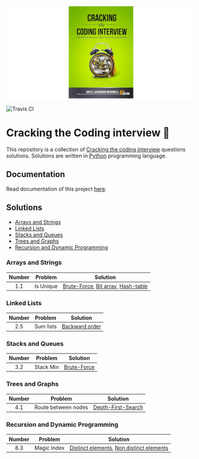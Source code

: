 ![Cracking the Coding Interview](assets/images/cracking_the_coding_interview.png)

![Travis CI][travis_ci]

# Cracking the Coding interview 📔

This repository is a collection of [Cracking the coding
interview][cracking_the_coding_interview] questions solutions.  Solutions are
written in [Python][python] programming language.


## Documentation

Read documentation of this project [here](docs/index.md).


## Solutions

* [Arrays and Strings](#arrays-and-strings)
* [Linked Lists](#linked-lists)
* [Stacks and Queues](#stacks-and-queues)
* [Trees and Graphs](#trees-and-graphs)
* [Recursion and Dynamic Programming](#recursion-and-dynamic-programming)


### Arrays and Strings

| Number | Problem                  | Solution                                                                                 |
|:------:|:------------------------:|:----------------------------------------------------------------------------------------:|
| 1.1    | Is Unique                | [Brute-Force][1_1_brute_force], [Bit array][1_1_bit_array], [Hash-table][1_1_hash_table] |

### Linked Lists

| Number | Problem                  | Solution                                                                                 |
|:------:|:------------------------:|:----------------------------------------------------------------------------------------:|
| 2.5    | Sum lists                | [Backward order][2_5_backward_order]                                                     |

### Stacks and Queues

| Number | Problem                  | Solution                                                                                 |
|:------:|:------------------------:|:----------------------------------------------------------------------------------------:|
| 3.2    | Stack Min                | [Brute-Force][3_2_brute_force]                                                           |

### Trees and Graphs

| Number | Problem                  | Solution                                                                                 |
|:------:|:------------------------:|:----------------------------------------------------------------------------------------:|
| 4.1    | Route between nodes      | [Depth-First-Search][4_1_dfs]                                                            |

### Recursion and Dynamic Programming

| Number | Problem                  | Solution                                                                                 |
|:------:|:------------------------:|:----------------------------------------------------------------------------------------:|
| 8.3    | Magic Index              | [Distinct elements][8_3_distinct], [Non distinct elements][8_3_non_distinct]    |


[cracking_the_coding_interview]: https://www.amazon.com/Cracking-Coding-Interview-Programming-Questions/dp/0984782850
[python]: https://python.org
[travis_ci]: https://travis-ci.com/ultimatecoder/cracking_the_coding_interview.svg?branch=master
[1_1_brute_force]: solutions/arrays_and_strings/is_unique.py#L40
[1_1_bit_array]: solutions/arrays_and_strings/is_unique.py#L66
[1_1_hash_table]: solutions/arrays_and_strings/is_unique.py#L109
[2_5_backward_order]: solutions/linked_lists/sum_lists.py#L43
[3_2_brute_force]: solutions/stacks_and_queues/stack_min.py#L12
[4_1_dfs]: solutions/trees_and_graphs/route_between_nodes.py#L12
[8_3_distinct]: solutions/recursion_and_dynamic_programming/magic_index.py#L16
[8_3_non_distinct]: solutions/recursion_and_dynamic_programming/magic_index.py#L40
